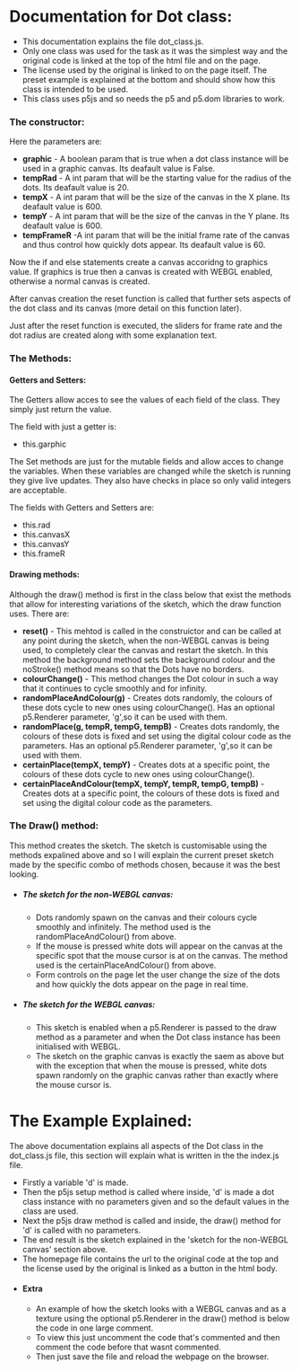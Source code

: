 # Documentation for Dot class:
  - This documentation explains the file dot_class.js.
  - Only one class was used for the task as it was the simplest way and the original code is linked at the top of the html file and on the page.
  - The license used by the original is linked to on the page itself. The preset example is explained at the bottom and should show how this class is intended to be used.
  - This class uses p5js and so needs the p5 and p5.dom libraries to work.

### The constructor:
Here the parameters are:
* **graphic** - A boolean param that is true when a dot class instance will be used in a graphic canvas. Its deafault value is False.
* **tempRad** - A int param that will be the starting value for the radius of the dots. Its deafault value is 20.
* **tempX** - A int param that will be the size of the canvas in the X plane. Its deafault value is 600.
* **tempY** - A int param that will be the size of the canvas in the Y plane. Its deafault value is 600.
* **tempFrameR** -A int param that will be the initial frame rate of the canvas and thus control how quickly dots appear. Its deafault value is 60.

Now the if and else statements create a canvas accoridng to graphics value. If graphics is true then a canvas is created with WEBGL enabled, otherwise a normal canvas is created.

After canvas creation the reset function is called that further sets aspects of the dot class and its canvas (more detail on this function later).

Just after the reset function is executed, the sliders for frame rate and the dot radius are created along with some explanation text.

### The Methods:

#### Getters and Setters:
The Getters allow acces to see the values of each field of the class. They simply just return the value.

The field with just a getter is:
* this.garphic

The Set methods are just for the mutable fields and allow acces to change the variables. When these variables are changed while the sketch is running they give live updates. They also have checks in place so only valid integers are acceptable.

The fields with Getters and Setters are:
* this.rad
* this.canvasX
* this.canvasY
* this.frameR


#### Drawing methods:
Although the draw() method is first in the class below that exist the methods that allow for interesting variations of the sketch, which the draw function uses. There are:

* **reset()** - This mehtod is called in the construictor and can be called at any point during the sketch, when the non-WEBGL canvas is being used, to completely clear the canvas and restart the sketch. In this method the background method sets the background colour and the noStroke() method means so that the Dots have no borders.
* **colourChange()** - This method changes the Dot colour in such a way that it continues to cycle smoothly and for infinity.
* **randomPlaceAndColour(g)** - Creates dots randomly, the colours of these dots cycle to new ones using colourChange(). Has an optional p5.Renderer parameter, 'g',so it can be used with them.
* **randomPlace(g, tempR, tempG, tempB)** - Creates dots randomly, the colours of these dots is fixed and set using the digital colour code as the parameters. Has an optional p5.Renderer parameter, 'g',so it can be used with them.
* **certainPlace(tempX, tempY)** - Creates dots at a specific point, the colours of these dots cycle to new ones using colourChange().
* **certainPlaceAndColour(tempX, tempY, tempR, tempG, tempB)** - Creates dots at a specific point, the colours of these dots is fixed and set using the digital colour code as the parameters.

### The Draw() method:
This method creates the sketch. The sketch is customisable using the methods expalined above and so I will explain the current preset sketch made by the specific combo of methods chosen, because it was the best looking.
* ##### The sketch for the non-WEBGL canvas:
  - Dots randomly spawn on the canvas and their colours cycle smoothly and infinitely. The method used is the randomPlaceAndColour() from above.
  - If the mouse is pressed white dots will appear on the canvas at the specific spot that the mouse cursor is at on the canvas. The method used is the certainPlaceAndColour() from above.
  - Form controls on the page let the user change the size of the dots and how quickly the dots appear on the page in real time.
* ##### The sketch for the WEBGL canvas:
  - This sketch is enabled when a p5.Renderer is passed to the draw method as a parameter and when the Dot class instance has been initialised with WEBGL.
  - The sketch on the graphic canvas is exactly the saem as above but with the exception that when the mouse is pressed, white dots spawn randomly on the graphic canvas rather than exactly where the mouse cursor is.

# The Example Explained:
The above documentation explains all aspects of the Dot class in the dot_class.js file, this section will explain what is written in the the index.js file.

* Firstly a variable 'd' is made.
* Then the p5js setup method is called where inside, 'd' is made a dot class instance with no parameters given and so the default values in the class are used.
* Next the p5js draw method is called and inside, the draw() method for 'd' is called with no parameters.
* The end result is the sketch explained in the 'sketch for the non-WEBGL canvas' section above.
* The homepage file contains the url to the original code at the top and the license used by the original is linked as a button in the html body.
* #### Extra
  - An example of how the sketch looks with a WEBGL canvas and as a texture using the optional p5.Renderer in the draw() method is below the code in one large comment.
  - To view this just uncomment the code that's commented and then comment the code before that wasnt commented.
  - Then just save the file and reload the webpage on the browser.

